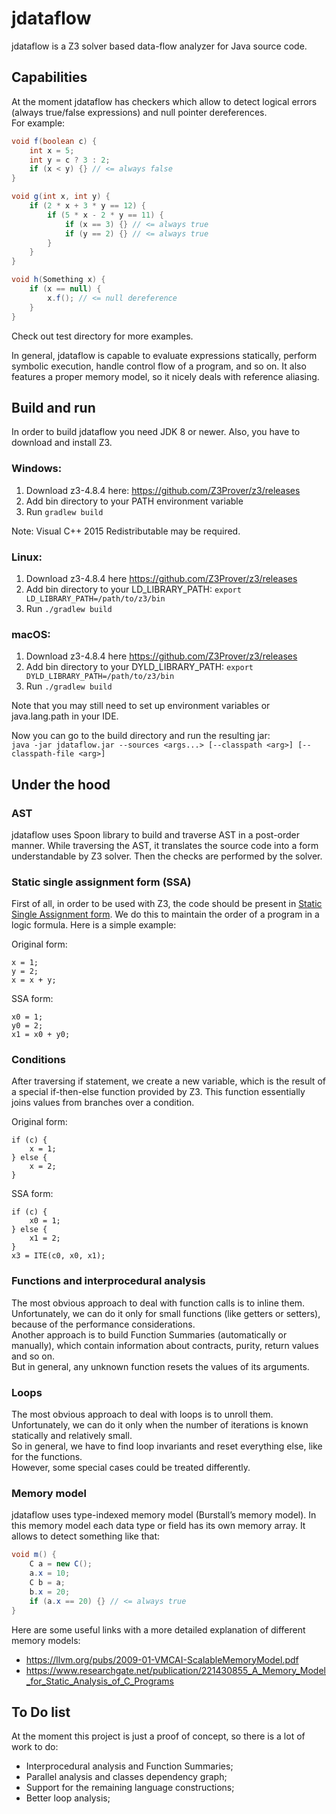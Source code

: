 # jdataflow

jdataflow is a Z3 solver based data-flow analyzer for Java source code.

## Capabilities
At the moment jdataflow has checkers which allow to detect logical errors (always true/false expressions) and null pointer dereferences.   
For example:
```java
void f(boolean c) {
    int x = 5;
    int y = c ? 3 : 2;
    if (x < y) {} // <= always false
}

void g(int x, int y) {
    if (2 * x + 3 * y == 12) {
        if (5 * x - 2 * y == 11) {
            if (x == 3) {} // <= always true
            if (y == 2) {} // <= always true
        }
    }
}

void h(Something x) {
    if (x == null) {
        x.f(); // <= null dereference
    }
}
```
Check out test directory for more examples.

In general, jdataflow is capable to evaluate expressions statically, perform symbolic execution, handle control flow of a program, and so on. It also features a proper memory model, so it nicely deals with reference aliasing.

## Build and run
In order to build jdataflow you need JDK 8 or newer. Also, you have to download and install Z3.

### Windows:
1. Download z3-4.8.4 here: https://github.com/Z3Prover/z3/releases
2. Add bin directory to your PATH environment variable
3. Run `gradlew build`

Note: Visual C++ 2015 Redistributable may be required.

### Linux:
1. Download z3-4.8.4 here https://github.com/Z3Prover/z3/releases
2. Add bin directory to your LD_LIBRARY_PATH: `export LD_LIBRARY_PATH=/path/to/z3/bin`
3. Run `./gradlew build`

### macOS:
1. Download z3-4.8.4 here https://github.com/Z3Prover/z3/releases
2. Add bin directory to your DYLD_LIBRARY_PATH: `export DYLD_LIBRARY_PATH=/path/to/z3/bin`
3. Run `./gradlew build`

Note that you may still need to set up environment variables or java.lang.path in your IDE.

Now you can go to the build directory and run the resulting jar:    
`java -jar jdataflow.jar --sources <args...> [--classpath <arg>] [--classpath-file <arg>]`

## Under the hood
### AST
jdataflow uses Spoon library to build and traverse AST in a post-order manner.
While traversing the AST, it translates the source code into a form understandable by Z3 solver. Then the checks are performed by the solver.

### Static single assignment form (SSA)
First of all, in order to be used with Z3, the code should be present in [Static Single Assignment form](https://en.wikipedia.org/wiki/Static_single_assignment_form). We do this to maintain the order of a program in a logic formula.
Here is a simple example:

Original form:
```
x = 1;
y = 2;
x = x + y;
```
SSA form:
```
x0 = 1;
y0 = 2;
x1 = x0 + y0;
```

### Conditions
After traversing if statement, we create a new variable, which is the result of a special if-then-else function provided by Z3. This function essentially joins values from branches over a condition.

Original form:
```
if (c) {
    x = 1;
} else {
    x = 2;
}
```
SSA form:
```
if (c) {
    x0 = 1;
} else {
    x1 = 2;
}
x3 = ITE(c0, x0, x1);
```

### Functions and interprocedural analysis
The most obvious approach to deal with function calls is to inline them. Unfortunately, we can do it only for small functions (like getters or setters), because of the performance considerations.   
Another approach is to build Function Summaries (automatically or manually), which contain information about contracts, purity, return values and so on.   
But in general, any unknown function resets the values of its arguments.

### Loops
The most obvious approach to deal with loops is to unroll them. Unfortunately, we can do it only when the number of iterations is known statically and relatively small.   
So in general, we have to find loop invariants and reset everything else, like for the functions.   
However, some special cases could be treated differently.

### Memory model
jdataflow uses type-indexed memory model (Burstall’s memory model).
In this memory model each data type or field has its own memory array.
It allows to detect something like that:
```java
void m() {
    C a = new C();
    a.x = 10;
    C b = a;
    b.x = 20;
    if (a.x == 20) {} // <= always true
}
```
Here are some useful links with a more detailed explanation of different memory models:
- https://llvm.org/pubs/2009-01-VMCAI-ScalableMemoryModel.pdf
- https://www.researchgate.net/publication/221430855_A_Memory_Model_for_Static_Analysis_of_C_Programs


## To Do list
At the moment this project is just a proof of concept, so there is a lot of work to do:
- Interprocedural analysis and Function Summaries;
- Parallel analysis and classes dependency graph;
- Support for the remaining language constructions;
- Better loop analysis;
